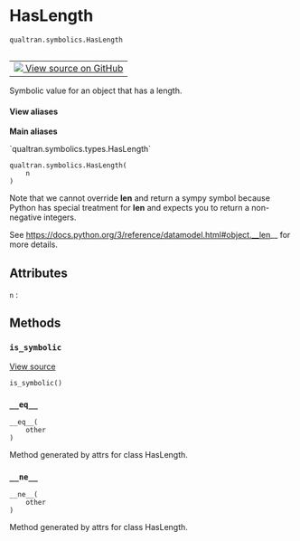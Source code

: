 # HasLength
`qualtran.symbolics.HasLength`


<table class="tfo-notebook-buttons tfo-api nocontent" align="left">
<td>
  <a target="_blank" href="https://github.com/quantumlib/Qualtran/blob/main/qualtran/symbolics/types.py#L50-L64">
    <img src="https://www.tensorflow.org/images/GitHub-Mark-32px.png" />
    View source on GitHub
  </a>
</td>
</table>



Symbolic value for an object that has a length.

<section class="expandable">
  <h4 class="showalways">View aliases</h4>
  <p>
<b>Main aliases</b>
<p>`qualtran.symbolics.types.HasLength`</p>
</p>
</section>

<pre class="devsite-click-to-copy prettyprint lang-py tfo-signature-link">
<code>qualtran.symbolics.HasLength(
    n
)
</code></pre>



<!-- Placeholder for "Used in" -->


Note that we cannot override __len__ and return a sympy symbol because Python has
special treatment for __len__ and expects you to return a non-negative integers.

See https://docs.python.org/3/reference/datamodel.html#object.__len__ for more details.



<h2 class="add-link">Attributes</h2>

`n`<a id="n"></a>
: &nbsp;




## Methods

<h3 id="is_symbolic"><code>is_symbolic</code></h3>

<a target="_blank" class="external" href="https://github.com/quantumlib/Qualtran/blob/main/qualtran/symbolics/types.py#L63-L64">View source</a>

<pre class="devsite-click-to-copy prettyprint lang-py tfo-signature-link">
<code>is_symbolic()
</code></pre>




<h3 id="__eq__"><code>__eq__</code></h3>

<pre class="devsite-click-to-copy prettyprint lang-py tfo-signature-link">
<code>__eq__(
    other
)
</code></pre>

Method generated by attrs for class HasLength.


<h3 id="__ne__"><code>__ne__</code></h3>

<pre class="devsite-click-to-copy prettyprint lang-py tfo-signature-link">
<code>__ne__(
    other
)
</code></pre>

Method generated by attrs for class HasLength.




